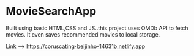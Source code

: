 # MovieSearchApp

Built using basic HTML,CSS and JS..this project uses OMDb API to fetch movies.
It even saves recommended movies to local storage.

Link --> https://coruscating-beijinho-14631b.netlify.app
